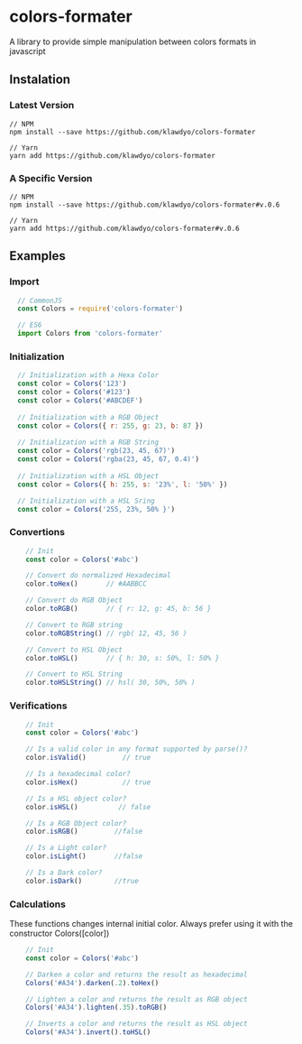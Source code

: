 ﻿# colors-formater

A library to provide simple manipulation between colors formats in javascript

## Instalation

### Latest Version

```git
// NPM
npm install --save https://github.com/klawdyo/colors-formater

// Yarn
yarn add https://github.com/klawdyo/colors-formater

```

### A Specific Version

```git
// NPM
npm install --save https://github.com/klawdyo/colors-formater#v.0.6

// Yarn
yarn add https://github.com/klawdyo/colors-formater#v.0.6

```


## Examples

### Import

```js
  // CommonJS
  const Colors = require('colors-formater')

  // ES6
  import Colors from 'colors-formater'
```


### Initialization

```js
  // Initialization with a Hexa Color
  const color = Colors('123')
  const color = Colors('#123')
  const color = Colors('#ABCDEF') 
  
  // Initialization with a RGB Object
  const color = Colors({ r: 255, g: 23, b: 87 }) 
  
  // Initialization with a RGB String
  const color = Colors('rgb(23, 45, 67)')
  const color = Colors('rgba(23, 45, 67, 0.4)')
  
  // Initialization with a HSL Object
  const color = Colors({ h: 255, s: '23%', l: '50%' })

  // Initialization with a HSL Sring
  const color = Colors('255, 23%, 50% }')
  ```

  ### Convertions

```js
    // Init
    const color = Colors('#abc')

    // Convert do normalized Hexadecimal
    color.toHex()       // #AABBCC

    // Convert do RGB Object
    color.toRGB()       // { r: 12, g: 45, b: 56 }

    // Convert to RGB string
    color.toRGBString() // rgb( 12, 45, 56 )

    // Convert to HSL Object
    color.toHSL()       // { h: 30, s: 50%, l: 50% }

    // Convert to HSL String
    color.toHSLString() // hsl( 30, 50%, 50% )
```

  ### Verifications

```js
    // Init
    const color = Colors('#abc')

    // Is a valid color in any format supported by parse()?
    color.isValid()         // true

    // Is a hexadecimal color?
    color.isHex()           // true

    // Is a HSL object color?
    color.isHSL()          // false

    // Is a RGB Object color?
    color.isRGB()         //false

    // Is a Light color?
    color.isLight()       //false

    // Is a Dark color?
    color.isDark()        //true
```

  ### Calculations

  These functions changes internal initial color. Always 
  prefer using it with the constructor Colors([color])

```js
    // Init
    const color = Colors('#abc')

    // Darken a color and returns the result as hexadecimal
    Colors('#A34').darken(.2).toHex()

    // Lighten a color and returns the result as RGB object
    Colors('#A34').lighten(.35).toRGB()

    // Inverts a color and returns the result as HSL object
    Colors('#A34').invert().toHSL()
```
